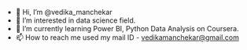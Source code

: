 - 👋 Hi, I’m @vedika_manchekar
- 👀 I’m interested in data science field.
- 🌱 I’m currently learning Power BI, Python Data Analysis on Coursera.
- 📫 How to reach me used my mail ID - vedikamanchekar@gmail.com

<!---
vedikamanchekar/vedikamanchekar is a ✨ special ✨ repository because its `README.md` (this file) appears on your GitHub profile.
You can click the Preview link to take a look at your changes.
--->
